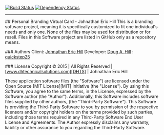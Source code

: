[![Build Status][TRAVISIMG]][TRAVISLINK] [![Dependency Status](https://gemnasium.com/quickstep25/me.jeh.svg)](https://gemnasium.com/quickstep25/me.jeh)

----------

##<i class="icon-file"></i> Personal Branding Virtual Card - Johnathan Eric Hill
This is a branding software project, meaning it is specifically customized to fit one individual's needs and only one.  None of the files may be used for distribution or for resell.  Files in this Software project are listed in GitHub only as a repository means.

###<i class="icon-user"></i> Authors
Client:  [Johnathan Eric Hill](ERIC)
Developer: [Doug A. Hill][DOUG] : [quickstep25][DOUG]

###<i class="icon-hammer"></i> License
Copyright &copy; 2015 | All Rights Reserved | [www.dhtechnicalsolutions.com][DHTS] | Johnathan Eric Hill

These application software files (the "Software") are licensed under the Open Source [MIT License][MIT] Initiative (the "License"). By using this Software, you agree to the same terms, in the License, expressed by the Software author (the "Author"). Additionally, this Software includes software files supplied by other authors, (the "Third-Party Software"). This Software is providing the Third-Party Software to you by permission of the respective licensors and/or copyright holders on the terms provided by such parties, including those terms required in any Third-Party Software End User License and Agreements. The Author expressly disclaims any warranty, liability or other assurance to you regarding the Third-Party Software.



[ERIC]: http://www.johnathanerichill.com
[DHTS]: http://www.dhtechnicalsolutions.com
[DOUG]: quickstep25@users.noreply.github.com

[TRAVISLINK]: https://travis-ci.org/quickstep25/me.jeh
[GHLICLINK]: https://raw.githubusercontent.com/quickstep25/me.jeh/master/LICENSE
[GHRELLINK]: https://github.com/quickstep25/me.jeh/releases

[TRAVISIMG]: https://travis-ci.org/quickstep25/me.jeh.svg?branch=master 
[GHLICIMG]: https://img.shields.io/github/license/quickstep25me.jeh.svg
[GHRELIMG]: https://img.shields.io/github/release/quickstep25/me.jeh.svg
